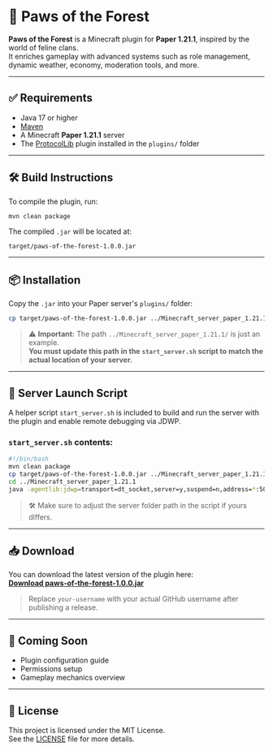 
# 🐾 Paws of the Forest

**Paws of the Forest** is a Minecraft plugin for **Paper 1.21.1**, inspired by the world of feline clans.  
It enriches gameplay with advanced systems such as role management, dynamic weather, economy, moderation tools, and more.

---

## ✅ Requirements

- Java 17 or higher
- [Maven](https://maven.apache.org/)
- A Minecraft **Paper 1.21.1** server
- The [ProtocolLib](https://www.spigotmc.org/resources/protocollib.1997/) plugin installed in the `plugins/` folder

---

## 🛠️ Build Instructions

To compile the plugin, run:

```bash
mvn clean package
```

The compiled `.jar` will be located at:

```
target/paws-of-the-forest-1.0.0.jar
```

---

## 📦 Installation

Copy the `.jar` into your Paper server's `plugins/` folder:

```bash
cp target/paws-of-the-forest-1.0.0.jar ../Minecraft_server_paper_1.21.1/plugins/
```

> ⚠️ **Important:** The path `../Minecraft_server_paper_1.21.1/` is just an example.  
> **You must update this path in the `start_server.sh` script to match the actual location of your server.**

---

## 🚀 Server Launch Script

A helper script `start_server.sh` is included to build and run the server with the plugin and enable remote debugging via JDWP.

### `start_server.sh` contents:

```bash
#!/bin/bash
mvn clean package
cp target/paws-of-the-forest-1.0.0.jar ../Minecraft_server_paper_1.21.1/plugins/
cd ../Minecraft_server_paper_1.21.1
java -agentlib:jdwp=transport=dt_socket,server=y,suspend=n,address=*:5005 -jar paper-1.21.1-231.jar nogui
```

> 🛠️ Make sure to adjust the server folder path in the script if yours differs.

---

## 📥 Download

You can download the latest version of the plugin here:  
[**Download paws-of-the-forest-1.0.0.jar**](https://github.com/your-username/paws-of-the-forest/releases/latest/download/paws-of-the-forest-1.0.0.jar)

> Replace `your-username` with your actual GitHub username after publishing a release.

---

## 🧭 Coming Soon

- Plugin configuration guide
- Permissions setup
- Gameplay mechanics overview

---

## 📄 License

This project is licensed under the MIT License.  
See the [LICENSE](LICENSE) file for more details.
